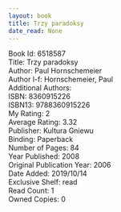 ```yaml
---
layout: book
title: Trzy paradoksy
date_read: None
---
```


Book Id: 6518587<br />
Title: Trzy paradoksy<br />
Author: Paul Hornschemeier<br />
Author l-f: Hornschemeier, Paul<br />
Additional Authors: <br />
ISBN: 8360915226<br />
ISBN13: 9788360915226<br />
My Rating: 2<br />
Average Rating: 3.32<br />
Publisher: Kultura Gniewu<br />
Binding: Paperback<br />
Number of Pages: 84<br />
Year Published: 2008<br />
Original Publication Year: 2006<br />
Date Added: 2019/10/14<br />
Exclusive Shelf: read<br />
Read Count: 1<br />
Owned Copies: 0<br />

